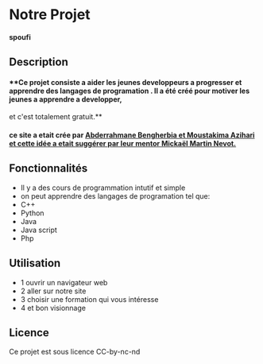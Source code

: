 # Notre Projet 
#### **spoufi**

## Description

#### **Ce projet consiste a aider les jeunes developpeurs a progresser et apprendre des langages de programation . Il a été créé pour motiver les jeunes a apprendre a developper,
et c'est totalement gratuit.**
#### **ce site a etait crée par [Abderrahmane Bengherbia et Moustakima Azihari et cette idée a etait suggérer par leur mentor Mickaël Martin Nevot.](https://mail.google.com/mail/u/0?ui=2&ik=dbc75c15e0&attid=0.1&permmsgid=msg-f:1778909539673039008&th=18aff4cd1fc3e0a0&view=fimg&fur=ip&sz=s0-l75-ft&attbid=ANGjdJ_UuqyxNLnGigvUxnOzdXEmn7jxUQqAa6_80akTY7HcksohUSVKw7n1Gnpl2pOkxhaqMTTLKdDXXvljo-KicSz7KZ-Irrf6cw70_3CY-wIXRs1ILs0eBCPsg6Q&disp=emb&realattid=18aff4befc4c933a96a1)**


## Fonctionnalités

- Il y a des cours de programmation intutif et simple
- on peut apprendre des langages de programation tel que:
- C++
- Python
- Java
- Java script
- Php


## Utilisation

- 1 ouvrir un navigateur web 
- 2 aller sur notre site 
- 3 choisir une formation qui vous intéresse 
- 4 et bon visionnage


## Licence

Ce projet est sous licence CC-by-nc-nd

